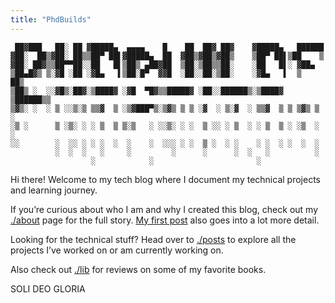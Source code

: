 ```yaml
---
title: "PhdBuilds"
---
```

```
 ██▓███   ██░ ██ ▓█████▄  ▄▄▄▄    █    ██  ██▓ ██▓    ▓█████▄   ██████ 
▓██░  ██▒▓██░ ██▒▒██▀ ██▌▓█████▄  ██  ▓██▒▓██▒▓██▒    ▒██▀ ██▌▒██    ▒ 
▓██░ ██▓▒▒██▀▀██░░██   █▌▒██▒ ▄██▓██  ▒██░▒██▒▒██░    ░██   █▌░ ▓██▄   
▒██▄█▓▒ ▒░▓█ ░██ ░▓█▄   ▌▒██░█▀  ▓▓█  ░██░░██░▒██░    ░▓█▄   ▌  ▒   ██▒
▒██▒ ░  ░░▓█▒░██▓░▒████▓ ░▓█  ▀█▓▒▒█████▓ ░██░░██████▒░▒████▓ ▒██████▒▒
▒▓▒░ ░  ░ ▒ ░░▒░▒ ▒▒▓  ▒ ░▒▓███▀▒░▒▓▒ ▒ ▒ ░▓  ░ ▒░▓  ░ ▒▒▓  ▒ ▒ ▒▓▒ ▒ ░
░▒ ░      ▒ ░▒░ ░ ░ ▒  ▒ ▒░▒   ░ ░░▒░ ░ ░  ▒ ░░ ░ ▒  ░ ░ ▒  ▒ ░ ░▒  ░ ░
░░        ░  ░░ ░ ░ ░  ░  ░    ░  ░░░ ░ ░  ▒ ░  ░ ░    ░ ░  ░ ░  ░  ░  
          ░  ░  ░   ░     ░         ░      ░      ░  ░   ░          ░  
                  ░            ░                       ░
```
Hi there! Welcome to my tech blog where I document my technical projects and learning journey.  

If you’re curious about who I am and why I created this blog, check out my [./about](/about/) page for the full story. [My first post](/posts/my-first-post/) also goes into a lot more detail.

Looking for the technical stuff? Head over to [./posts](/posts/) to explore all the projects I’ve worked on or am currently working on.

Also check out [./lib](/lib/) for reviews on some of my favorite books.

SOLI DEO GLORIA

